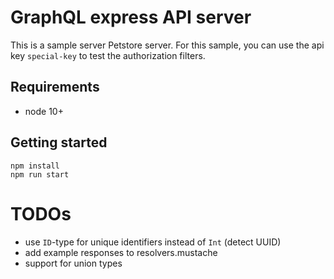 # GraphQL express API server

This is a sample server Petstore server. For this sample, you can use the api key `special-key` to test the authorization filters.

## Requirements

- node 10+

## Getting started

    npm install
    npm run start

# TODOs

- use `ID`-type for unique identifiers instead of `Int` (detect UUID)
- add example responses to resolvers.mustache
- support for union types
